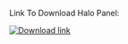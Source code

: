 Link To Download Halo Panel:

<!-- BEGIN LATEST DOWNLOAD BUTTON -->
[![Download link](https://custom-icon-badges.herokuapp.com/badge/-Download-blue?style=for-the-badge&logo=download&logoColor=white "Download Link")](https://drive.google.com/file/d/1CraJl7xD5TOJ0VeojugShtmw8f1BkWWa/view?usp=sharing)
<!-- END LATEST DOWNLOAD BUTTON -->
